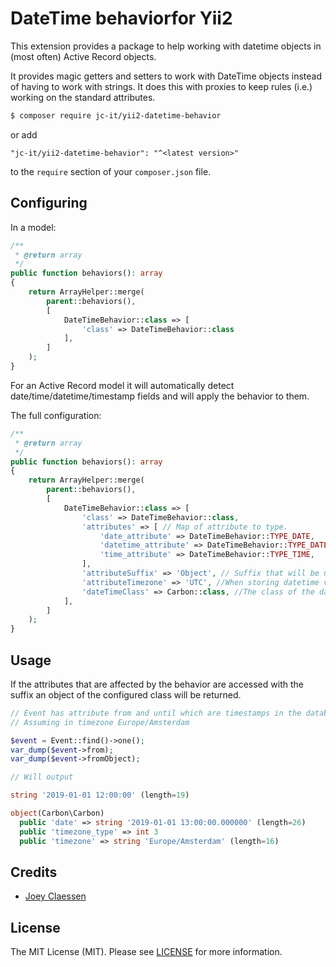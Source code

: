 # DateTime behaviorfor Yii2

This extension provides a package to help working with datetime objects in (most often) Active Record objects.

It provides magic getters and setters to work with DateTime objects instead of having to work with strings. 
It does this with proxies to keep rules (i.e.) working on the standard attributes.

```bash
$ composer require jc-it/yii2-datetime-behavior
```

or add

```
"jc-it/yii2-datetime-behavior": "^<latest version>"
```

to the `require` section of your `composer.json` file.

## Configuring

In a model:

```php
/**
 * @return array
 */
public function behaviors(): array
{
    return ArrayHelper::merge(
        parent::behaviors(),
        [
            DateTimeBehavior::class => [
                'class' => DateTimeBehavior::class
            ],
        ]
    );
}
```

For an Active Record model it will automatically detect date/time/datetime/timestamp fields and will apply the behavior to them.

The full configuration:

```php
/**
 * @return array
 */
public function behaviors(): array
{
    return ArrayHelper::merge(
        parent::behaviors(),
        [
            DateTimeBehavior::class => [
                'class' => DateTimeBehavior::class,
                'attributes' => [ // Map of attribute to type.
                    'date_attribute' => DateTimeBehavior::TYPE_DATE,
                    'datetime_attribute' => DateTimeBehavior::TYPE_DATETIME,
                    'time_attribute' => DateTimeBehavior::TYPE_TIME,
                ],
                'attributeSuffix' => 'Object', // Suffix that will be used to detect if the behavior must be triggered.
                'attributeTimezone' => 'UTC', //When storing datetime values in timestamp fields this should default timezone of your database.
                'dateTimeClass' => Carbon::class, //The class of the datetime objects to be returned. Must extend from Carbon.
            ],
        ]
    );
}
```

## Usage

If the attributes that are affected by the behavior are accessed with the suffix an object of the configured class will be returned.

```php
// Event has attribute from and until which are timestamps in the database
// Assuming in timezone Europe/Amsterdam

$event = Event::find()->one();
var_dump($event->from);
var_dump($event->fromObject);

// Will output

string '2019-01-01 12:00:00' (length=19)

object(Carbon\Carbon)
  public 'date' => string '2019-01-01 13:00:00.000000' (length=26)
  public 'timezone_type' => int 3
  public 'timezone' => string 'Europe/Amsterdam' (length=16)
```

## Credits
- [Joey Claessen](https://github.com/joester89)

## License

The MIT License (MIT). Please see [LICENSE](https://github.com/jc-it/yii2-datetime-behavior/blob/master/LICENSE) for more information.